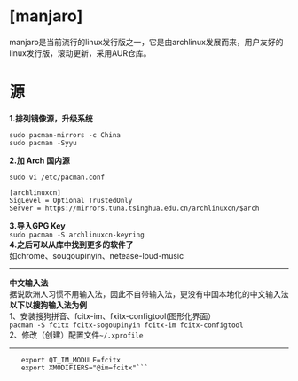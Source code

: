 **[manjaro]**
=====
manjaro是当前流行的linux发行版之一，它是由archlinux发展而来，用户友好的linux发行版，滚动更新，采用AUR仓库。    

**源**
=====
**1.排列镜像源，升级系统**      
```
sudo pacman-mirrors -c China
sudo pacman -Syyu
```
**2.加 Arch 国内源**    
```
sudo vi /etc/pacman.conf
```
```
[archlinuxcn]       
SigLevel = Optional TrustedOnly     
Server = https://mirrors.tuna.tsinghua.edu.cn/archlinuxcn/$arch       
```
**3.导入GPG Key**    
```sudo pacman -S archlinuxcn-keyring```  
**4.之后可以从库中找到更多的软件了**   
如chrome、sougoupinyin、netease-loud-music
***
**中文输入法**   
据说欧洲人习惯不用输入法，因此不自带输入法，更没有中国本地化的中文输入法  
**以下以搜狗输入法为例**      
1、安装搜狗拼音、fcitx-im、fxitx-configtool(图形化界面）   
```pacman -S fcitx fcitx-sogoupinyin fcitx-im fcitx-configtool```   
2、修改（创建）配置文件`~/.xprofile`     
***
```export GTK_IM_MODULE=fcitx  
   export QT_IM_MODULE=fcitx   
   export XMODIFIERS="@im=fcitx"```   
    
